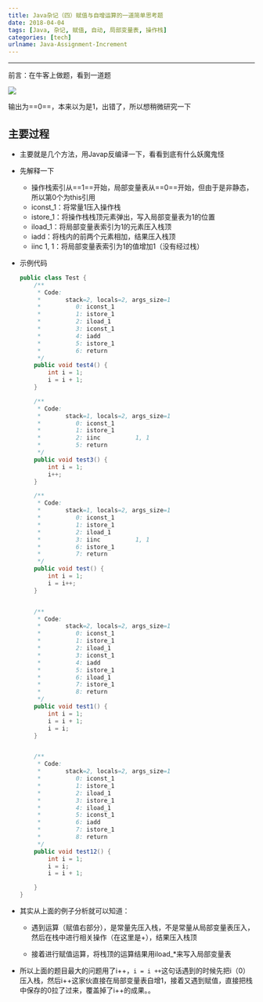 ```yaml
---
title: Java杂记（四）赋值与自增运算的一道简单思考题
date: 2018-04-04
tags: [Java, 杂记, 赋值, 自动, 局部变量表, 操作栈]
categories: [tech]
urlname: Java-Assignment-Increment
---
```

***

前言：在牛客上做题，看到一道题

![](https://image-1251774567.cosgz.myqcloud.com/blog/2018-04-04-024831.jpg)

输出为==0==，本来以为是1，出错了，所以想稍微研究一下

<!--more-->



## 主要过程

-   主要就是几个方法，用Javap反编译一下，看看到底有什么妖魔鬼怪

-   先解释一下
    
    -   操作栈索引从==1==开始，局部变量表从==0==开始，但由于是非静态，所以第0个为this引用
    -   iconst_1：将常量1压入操作栈
    -   istore_1：将操作栈栈顶元素弹出，写入局部变量表为1的位置
    -   iload_1：将局部变量表索引为1的元素压入栈顶
    -   iadd：将栈内的前两个元素相加，结果压入栈顶
    -   iinc 1, 1：将局部变量表索引为1的值增加1（没有经过栈）

-   示例代码

    ```java
    public class Test {
        /**
         * Code:
         *       stack=2, locals=2, args_size=1
         *          0: iconst_1
         *          1: istore_1
         *          2: iload_1
         *          3: iconst_1
         *          4: iadd
         *          5: istore_1
         *          6: return
         */
        public void test4() {
            int i = 1;
            i = i + 1;
        }
    
        /**
         * Code:
         *       stack=1, locals=2, args_size=1
         *          0: iconst_1
         *          1: istore_1
         *          2: iinc          1, 1
         *          5: return
         */
        public void test3() {
            int i = 1;
            i++;
        }
    
        /**
         * Code:
         *       stack=1, locals=2, args_size=1
         *          0: iconst_1
         *          1: istore_1
         *          2: iload_1
         *          3: iinc          1, 1
         *          6: istore_1
         *          7: return
         */
        public void test() {
            int i = 1;
            i = i++;
        }
    
    
        /**
         * Code:
         *       stack=2, locals=2, args_size=1
         *          0: iconst_1
         *          1: istore_1
         *          2: iload_1
         *          3: iconst_1
         *          4: iadd
         *          5: istore_1
         *          6: iload_1
         *          7: istore_1
         *          8: return
         */
        public void test1() {
            int i = 1;
            i = i + 1;
            i = i;
        }
    
    
        /**
         * Code:
         *       stack=2, locals=2, args_size=1
         *          0: iconst_1
         *          1: istore_1
         *          2: iload_1
         *          3: istore_1
         *          4: iload_1
         *          5: iconst_1
         *          6: iadd
         *          7: istore_1
         *          8: return
         */
        public void test12() {
            int i = 1;
            i = i;
            i = i + 1;
    
        }
    }
    ```

-   其实从上面的例子分析就可以知道：

    -   遇到运算（赋值右部分），是常量先压入栈，不是常量从局部变量表压入，然后在栈中进行相关操作（在这里是+），结果压入栈顶

    -   接着进行赋值运算，将栈顶的运算结果用iload_*来写入局部变量表

-   所以上面的题目最大的问题用了i++，`i = i ++`这句话遇到的时候先把i（0）压入栈，然后i\++这家伙直接在局部变量表自增1，接着又遇到赋值，直接把栈中保存的0拉了过来，覆盖掉了i\++的成果。。
    

